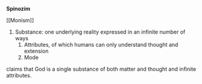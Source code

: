**Spinozim** 

[[Monism]]

1. Substance: one underlying reality expressed in an infinite number of ways
    1. Attributes, of which humans can only understand thought and extension
    2. Mode

claims that God is a single substance of both matter and thought and infinite attributes.